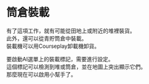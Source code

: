 # 筒倉裝載  
有了這項工作，就有可能從田地上或附近的堆裡裝貨。  
此外，還可以從青貯筒倉中裝載。  
裝載機可以用Courseplay卸載機卸貨。  


  
要啟動AI選單上的裝載標記，需要進行設定。  
這個標記可以檢測到堆或筒倉，並在地圖上突出顯示它們。  
那麼現在可以啟用小幫手了。  


